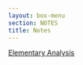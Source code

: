 ```yaml
---
layout: box-menu
section: NOTES
title: Notes
---
```


[Elementary Analysis](/notes/analysis)

<!-- [Calculus](/notes/calculus)
[Complex Analysis](/notes/complex-analysis)
[Differential Equations](/notes/diff-eqns)
[Field Theory](/notes/field-theory)
[Functional Analysis](/notes/functional-analysis)
[Galois Theory](/notes/galois-theory)
[Group Theory](/notes/group-theory)
[Inequalities](/notes/inequalities)
[Linear Algebra](/notes/linear-algebra)
[Differential Geometry](/notes/diff-geom)
[Measure Theory](/notes/measure-theory)
[Metric Spaces](/notes/metric-spaces)
[Module Theory](/notes/module-theory)
[Ring Theory](/notes/ring-theory)
[Topology](/notes/topology) -->